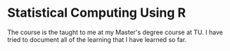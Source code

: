 # Statistical Computing Using R

The course is the taught to me at my Master's degree course at TU. 
I have tried to document all of the learning that I have learned so far.
